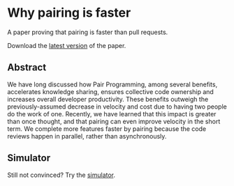 # Why pairing is faster

A paper proving that pairing is faster than pull requests.

Download the [latest version](https://github.com/initialcapacity/why-pairing-is-faster/releases/latest/download/why-pairing-is-faster.pdf)
of the paper.

## Abstract

We have long discussed how Pair Programming, among several benefits, accelerates knowledge sharing, ensures collective code
ownership and increases overall developer productivity. These benefits outweigh the previously-assumed decrease in velocity
and cost due to having two people do the work of one. Recently, we have learned that this impact is greater
than once thought, and that pairing can even improve velocity in the short term. We complete more features faster by
pairing because the code reviews happen in parallel, rather than asynchronously.

## Simulator

Still not convinced?
Try the [simulator](https://github.com/initialcapacity/why-pairing-is-faster-simulator).
